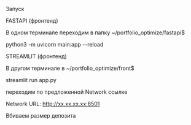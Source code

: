 Запуск

FASTAPI (фронтенд)

В одном терминале переходим в папку 
~/portfolio_optimize/fastapi$


python3 -m uvicorn main:app --reload


STREAMLIT (фронтенд)

В другом терминале в
~/portfolio_optimize/front$


 streamlit run app.py

переходим по предложенной Network ссылке


Network URL: http://xx.xx.xx.xx:8501


Вбиваем размер депозита